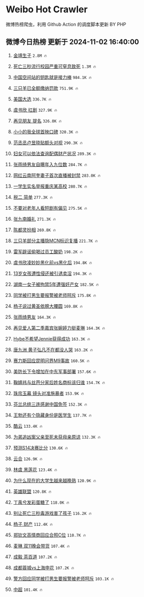# Weibo Hot Crawler 



微博热榜爬虫，利用 Github Action 的调度脚本更新 BY PHP 


## 微博今日热榜 更新于 2024-11-02 16:40:00 
1. [金靖生子](https://s.weibo.com/weibo?q=%23%E9%87%91%E9%9D%96%E7%94%9F%E5%AD%90%23&t=31&band_rank=1&Refer=top) `2.8M 🔥` 

1. [死亡三秒流行校园严重可窒息致死](https://s.weibo.com/weibo?q=%23%E6%AD%BB%E4%BA%A1%E4%B8%89%E7%A7%92%E6%B5%81%E8%A1%8C%E6%A0%A1%E5%9B%AD%E4%B8%A5%E9%87%8D%E5%8F%AF%E7%AA%92%E6%81%AF%E8%87%B4%E6%AD%BB%23&t=31&band_rank=2&Refer=top) `1.3M 🔥` 

1. [中国空间站的钥匙就是接力棒](https://s.weibo.com/weibo?q=%23%E4%B8%AD%E5%9B%BD%E7%A9%BA%E9%97%B4%E7%AB%99%E7%9A%84%E9%92%A5%E5%8C%99%E5%B0%B1%E6%98%AF%E6%8E%A5%E5%8A%9B%E6%A3%92%23&t=31&band_rank=3&Refer=top) `984.1K 🔥` 

1. [三只羊已全额缴纳罚款](https://s.weibo.com/weibo?q=%23%E4%B8%89%E5%8F%AA%E7%BE%8A%E5%B7%B2%E5%85%A8%E9%A2%9D%E7%BC%B4%E7%BA%B3%E7%BD%9A%E6%AC%BE%23&t=31&band_rank=4&Refer=top) `751.9K 🔥` 

1. [美国大选](https://s.weibo.com/weibo?q=%23%E7%BE%8E%E5%9B%BD%E5%A4%A7%E9%80%89%23&t=31&band_rank=5&Refer=top) `336.7K 🔥` 

1. [虞书欣 扛剧](https://s.weibo.com/weibo?q=%E8%99%9E%E4%B9%A6%E6%AC%A3%20%E6%89%9B%E5%89%A7&t=31&band_rank=6&Refer=top) `327.9K 🔥` 

1. [再见朋友 提名](https://s.weibo.com/weibo?q=%E5%86%8D%E8%A7%81%E6%9C%8B%E5%8F%8B%20%E6%8F%90%E5%90%8D&t=31&band_rank=7&Refer=top) `326.0K 🔥` 

1. [小小的我全球首映口碑](https://s.weibo.com/weibo?q=%23%E5%B0%8F%E5%B0%8F%E7%9A%84%E6%88%91%E5%85%A8%E7%90%83%E9%A6%96%E6%98%A0%E5%8F%A3%E7%A2%91%23&t=31&band_rank=8&Refer=top) `320.3K 🔥` 

1. [范丞丞卢昱晓贴额头对视](https://s.weibo.com/weibo?q=%E8%8C%83%E4%B8%9E%E4%B8%9E%E5%8D%A2%E6%98%B1%E6%99%93%E8%B4%B4%E9%A2%9D%E5%A4%B4%E5%AF%B9%E8%A7%86&t=31&band_rank=9&Refer=top) `290.3K 🔥` 

1. [妇女可以依法查询配偶财产状况](https://s.weibo.com/weibo?q=%23%E5%A6%87%E5%A5%B3%E5%8F%AF%E4%BB%A5%E4%BE%9D%E6%B3%95%E6%9F%A5%E8%AF%A2%E9%85%8D%E5%81%B6%E8%B4%A2%E4%BA%A7%E7%8A%B6%E5%86%B5%23&t=31&band_rank=10&Refer=top) `289.3K 🔥` 

1. [张雨绮男友自曝年入九位数](https://s.weibo.com/weibo?q=%E5%BC%A0%E9%9B%A8%E7%BB%AE%E7%94%B7%E5%8F%8B%E8%87%AA%E6%9B%9D%E5%B9%B4%E5%85%A5%E4%B9%9D%E4%BD%8D%E6%95%B0&t=31&band_rank=11&Refer=top) `284.7K 🔥` 

1. [网红云南阿奎妻子首次直播被封禁](https://s.weibo.com/weibo?q=%23%E7%BD%91%E7%BA%A2%E4%BA%91%E5%8D%97%E9%98%BF%E5%A5%8E%E5%A6%BB%E5%AD%90%E9%A6%96%E6%AC%A1%E7%9B%B4%E6%92%AD%E8%A2%AB%E5%B0%81%E7%A6%81%23&t=31&band_rank=12&Refer=top) `283.0K 🔥` 

1. [一学生实名举报重庆某高校](https://s.weibo.com/weibo?q=%23%E4%B8%80%E5%AD%A6%E7%94%9F%E5%AE%9E%E5%90%8D%E4%B8%BE%E6%8A%A5%E9%87%8D%E5%BA%86%E6%9F%90%E9%AB%98%E6%A0%A1%23&t=31&band_rank=13&Refer=top) `280.7K 🔥` 

1. [税二 简单](https://s.weibo.com/weibo?q=%E7%A8%8E%E4%BA%8C%20%E7%AE%80%E5%8D%95&t=31&band_rank=14&Refer=top) `277.3K 🔥` 

1. [不要对老年人看短剧有偏见](https://s.weibo.com/weibo?q=%23%E4%B8%8D%E8%A6%81%E5%AF%B9%E8%80%81%E5%B9%B4%E4%BA%BA%E7%9C%8B%E7%9F%AD%E5%89%A7%E6%9C%89%E5%81%8F%E8%A7%81%23&t=31&band_rank=15&Refer=top) `275.5K 🔥` 

1. [张九南婚礼](https://s.weibo.com/weibo?q=%E5%BC%A0%E4%B9%9D%E5%8D%97%E5%A9%9A%E7%A4%BC&t=31&band_rank=16&Refer=top) `271.3K 🔥` 

1. [陈都灵扮相](https://s.weibo.com/weibo?q=%E9%99%88%E9%83%BD%E7%81%B5%E6%89%AE%E7%9B%B8&t=31&band_rank=17&Refer=top) `269.8K 🔥` 

1. [三只羊部分主播隐MCN标识复播](https://s.weibo.com/weibo?q=%23%E4%B8%89%E5%8F%AA%E7%BE%8A%E9%83%A8%E5%88%86%E4%B8%BB%E6%92%AD%E9%9A%90MCN%E6%A0%87%E8%AF%86%E5%A4%8D%E6%92%AD%23&t=31&band_rank=18&Refer=top) `221.7K 🔥` 

1. [雷军辟谣偷喝过员工酸奶](https://s.weibo.com/weibo?q=%23%E9%9B%B7%E5%86%9B%E8%BE%9F%E8%B0%A3%E5%81%B7%E5%96%9D%E8%BF%87%E5%91%98%E5%B7%A5%E9%85%B8%E5%A5%B6%23&t=31&band_rank=19&Refer=top) `198.2K 🔥` 

1. [虞书欣凌妙妙黑化前vs黑化后](https://s.weibo.com/weibo?q=%23%E8%99%9E%E4%B9%A6%E6%AC%A3%E5%87%8C%E5%A6%99%E5%A6%99%E9%BB%91%E5%8C%96%E5%89%8Dvs%E9%BB%91%E5%8C%96%E5%90%8E%23&t=31&band_rank=20&Refer=top) `194.8K 🔥` 

1. [13岁女孩遭性侵还被引诱卖淫](https://s.weibo.com/weibo?q=%2313%E5%B2%81%E5%A5%B3%E5%AD%A9%E9%81%AD%E6%80%A7%E4%BE%B5%E8%BF%98%E8%A2%AB%E5%BC%95%E8%AF%B1%E5%8D%96%E6%B7%AB%23&t=31&band_rank=21&Refer=top) `194.3K 🔥` 

1. [湖南一女子被拘禁5年遭强奸产女](https://s.weibo.com/weibo?q=%23%E6%B9%96%E5%8D%97%E4%B8%80%E5%A5%B3%E5%AD%90%E8%A2%AB%E6%8B%98%E7%A6%815%E5%B9%B4%E9%81%AD%E5%BC%BA%E5%A5%B8%E4%BA%A7%E5%A5%B3%23&t=31&band_rank=22&Refer=top) `182.5K 🔥` 

1. [同学被打男生要报警被老师呵斥](https://s.weibo.com/weibo?q=%23%E5%90%8C%E5%AD%A6%E8%A2%AB%E6%89%93%E7%94%B7%E7%94%9F%E8%A6%81%E6%8A%A5%E8%AD%A6%E8%A2%AB%E8%80%81%E5%B8%88%E5%91%B5%E6%96%A5%23&t=31&band_rank=23&Refer=top) `175.8K 🔥` 

1. [杨子说过黄圣依膀大腰圆](https://s.weibo.com/weibo?q=%23%E6%9D%A8%E5%AD%90%E8%AF%B4%E8%BF%87%E9%BB%84%E5%9C%A3%E4%BE%9D%E8%86%80%E5%A4%A7%E8%85%B0%E5%9C%86%23&t=31&band_rank=24&Refer=top) `169.8K 🔥` 

1. [张雨绮男友](https://s.weibo.com/weibo?q=%E5%BC%A0%E9%9B%A8%E7%BB%AE%E7%94%B7%E5%8F%8B&t=31&band_rank=25&Refer=top) `164.3K 🔥` 

1. [再见爱人第二季嘉宾张婉婷力挺麦琳](https://s.weibo.com/weibo?q=%23%E5%86%8D%E8%A7%81%E7%88%B1%E4%BA%BA%E7%AC%AC%E4%BA%8C%E5%AD%A3%E5%98%89%E5%AE%BE%E5%BC%A0%E5%A9%89%E5%A9%B7%E5%8A%9B%E6%8C%BA%E9%BA%A6%E7%90%B3%23&t=31&band_rank=26&Refer=top) `164.3K 🔥` 

1. [Hybe不希望Jennie获得成功](https://s.weibo.com/weibo?q=%23Hybe%E4%B8%8D%E5%B8%8C%E6%9C%9BJennie%E8%8E%B7%E5%BE%97%E6%88%90%E5%8A%9F%23&t=31&band_rank=27&Refer=top) `163.3K 🔥` 

1. [唐九洲 黄子弘凡不在都没人哭](https://s.weibo.com/weibo?q=%E5%94%90%E4%B9%9D%E6%B4%B2%20%E9%BB%84%E5%AD%90%E5%BC%98%E5%87%A1%E4%B8%8D%E5%9C%A8%E9%83%BD%E6%B2%A1%E4%BA%BA%E5%93%AD&t=31&band_rank=28&Refer=top) `163.2K 🔥` 

1. [赛力斯回应昆明问界M9事故](https://s.weibo.com/weibo?q=%23%E8%B5%9B%E5%8A%9B%E6%96%AF%E5%9B%9E%E5%BA%94%E6%98%86%E6%98%8E%E9%97%AE%E7%95%8CM9%E4%BA%8B%E6%95%85%23&t=31&band_rank=29&Refer=top) `160.5K 🔥` 

1. [美防长下令增加在中东军事部署](https://s.weibo.com/weibo?q=%23%E7%BE%8E%E9%98%B2%E9%95%BF%E4%B8%8B%E4%BB%A4%E5%A2%9E%E5%8A%A0%E5%9C%A8%E4%B8%AD%E4%B8%9C%E5%86%9B%E4%BA%8B%E9%83%A8%E7%BD%B2%23&t=31&band_rank=30&Refer=top) `157.6K 🔥` 

1. [鞠婧祎与丝芭分家后姓名商标该归谁](https://s.weibo.com/weibo?q=%23%E9%9E%A0%E5%A9%A7%E7%A5%8E%E4%B8%8E%E4%B8%9D%E8%8A%AD%E5%88%86%E5%AE%B6%E5%90%8E%E5%A7%93%E5%90%8D%E5%95%86%E6%A0%87%E8%AF%A5%E5%BD%92%E8%B0%81%23&t=31&band_rank=31&Refer=top) `154.7K 🔥` 

1. [珠帘玉幕 镜头对准施暴者](https://s.weibo.com/weibo?q=%E7%8F%A0%E5%B8%98%E7%8E%89%E5%B9%95%20%E9%95%9C%E5%A4%B4%E5%AF%B9%E5%87%86%E6%96%BD%E6%9A%B4%E8%80%85&t=31&band_rank=32&Refer=top) `153.9K 🔥` 

1. [芬兰总统三连感谢中国免签](https://s.weibo.com/weibo?q=%23%E8%8A%AC%E5%85%B0%E6%80%BB%E7%BB%9F%E4%B8%89%E8%BF%9E%E6%84%9F%E8%B0%A2%E4%B8%AD%E5%9B%BD%E5%85%8D%E7%AD%BE%23&t=31&band_rank=33&Refer=top) `152.3K 🔥` 

1. [王勃还有个隐藏身份是医学生](https://s.weibo.com/weibo?q=%23%E7%8E%8B%E5%8B%83%E8%BF%98%E6%9C%89%E4%B8%AA%E9%9A%90%E8%97%8F%E8%BA%AB%E4%BB%BD%E6%98%AF%E5%8C%BB%E5%AD%A6%E7%94%9F%23&t=31&band_rank=34&Refer=top) `137.7K 🔥` 

1. [酷云](https://s.weibo.com/weibo?q=%E9%85%B7%E4%BA%91&t=31&band_rank=35&Refer=top) `133.4K 🔥` 

1. [为弟追凶案父亲至死未获母亲原谅](https://s.weibo.com/weibo?q=%23%E4%B8%BA%E5%BC%9F%E8%BF%BD%E5%87%B6%E6%A1%88%E7%88%B6%E4%BA%B2%E8%87%B3%E6%AD%BB%E6%9C%AA%E8%8E%B7%E6%AF%8D%E4%BA%B2%E5%8E%9F%E8%B0%85%23&t=31&band_rank=36&Refer=top) `132.3K 🔥` 

1. [预测S14决赛比分](https://s.weibo.com/weibo?q=%23%E9%A2%84%E6%B5%8BS14%E5%86%B3%E8%B5%9B%E6%AF%94%E5%88%86%23&t=31&band_rank=37&Refer=top) `130.6K 🔥` 

1. [云合](https://s.weibo.com/weibo?q=%E4%BA%91%E5%90%88&t=31&band_rank=38&Refer=top) `126.9K 🔥` 

1. [林虞 黑莲花](https://s.weibo.com/weibo?q=%E6%9E%97%E8%99%9E%20%E9%BB%91%E8%8E%B2%E8%8A%B1&t=31&band_rank=39&Refer=top) `123.4K 🔥` 

1. [为什么现在的大学生越来越晚熟](https://s.weibo.com/weibo?q=%23%E4%B8%BA%E4%BB%80%E4%B9%88%E7%8E%B0%E5%9C%A8%E7%9A%84%E5%A4%A7%E5%AD%A6%E7%94%9F%E8%B6%8A%E6%9D%A5%E8%B6%8A%E6%99%9A%E7%86%9F%23&t=31&band_rank=40&Refer=top) `120.9K 🔥` 

1. [英雄联盟](https://s.weibo.com/weibo?q=%E8%8B%B1%E9%9B%84%E8%81%94%E7%9B%9F&t=31&band_rank=41&Refer=top) `120.8K 🔥` 

1. [丁禹兮发彩蛋糖了](https://s.weibo.com/weibo?q=%E4%B8%81%E7%A6%B9%E5%85%AE%E5%8F%91%E5%BD%A9%E8%9B%8B%E7%B3%96%E4%BA%86&t=31&band_rank=42&Refer=top) `118.0K 🔥` 

1. [别让死亡三秒毒游戏害了孩子](https://s.weibo.com/weibo?q=%23%E5%88%AB%E8%AE%A9%E6%AD%BB%E4%BA%A1%E4%B8%89%E7%A7%92%E6%AF%92%E6%B8%B8%E6%88%8F%E5%AE%B3%E4%BA%86%E5%AD%A9%E5%AD%90%23&t=31&band_rank=43&Refer=top) `116.2K 🔥` 

1. [杨子 财产](https://s.weibo.com/weibo?q=%E6%9D%A8%E5%AD%90%20%E8%B4%A2%E4%BA%A7&t=31&band_rank=44&Refer=top) `112.4K 🔥` 

1. [郑钦文高情商回应合照C位](https://s.weibo.com/weibo?q=%23%E9%83%91%E9%92%A6%E6%96%87%E9%AB%98%E6%83%85%E5%95%86%E5%9B%9E%E5%BA%94%E5%90%88%E7%85%A7C%E4%BD%8D%23&t=31&band_rank=45&Refer=top) `110.7K 🔥` 

1. [麦琳 双11晚会带货](https://s.weibo.com/weibo?q=%E9%BA%A6%E7%90%B3%20%E5%8F%8C11%E6%99%9A%E4%BC%9A%E5%B8%A6%E8%B4%A7&t=31&band_rank=46&Refer=top) `107.4K 🔥` 

1. [成毅 茶百道](https://s.weibo.com/weibo?q=%E6%88%90%E6%AF%85%20%E8%8C%B6%E7%99%BE%E9%81%93&t=31&band_rank=47&Refer=top) `107.2K 🔥` 

1. [成都蓉城vs上海申花](https://s.weibo.com/weibo?q=%23%E6%88%90%E9%83%BD%E8%93%89%E5%9F%8Evs%E4%B8%8A%E6%B5%B7%E7%94%B3%E8%8A%B1%23&t=31&band_rank=48&Refer=top) `107.2K 🔥` 

1. [警方回应同学被打男生要报警被老师呵斥](https://s.weibo.com/weibo?q=%23%E8%AD%A6%E6%96%B9%E5%9B%9E%E5%BA%94%E5%90%8C%E5%AD%A6%E8%A2%AB%E6%89%93%E7%94%B7%E7%94%9F%E8%A6%81%E6%8A%A5%E8%AD%A6%E8%A2%AB%E8%80%81%E5%B8%88%E5%91%B5%E6%96%A5%23&t=31&band_rank=49&Refer=top) `103.1K 🔥` 

1. [中超](https://s.weibo.com/weibo?q=%E4%B8%AD%E8%B6%85&t=31&band_rank=50&Refer=top) `101.4K 🔥` 

